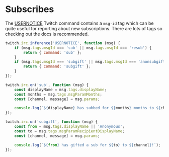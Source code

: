 # Subscribes

The [USERNOTICE](https://dev.twitch.tv/docs/irc/commands/#usernotice-twitch-commands) Twitch command contains a `msg-id` tag which can be quite useful for reporting about new subscriptions. There are lots of tags so checking out the docs is recommended.

```javascript
twitch.irc.inference('USERNOTICE', function (msg) {
    if (msg.tags.msgId === 'sub' || msg.tags.msgId === 'resub') {
        return { command: 'sub' };
    }
    if (msg.tags.msgId === 'subgift' || msg.tags.msgId === 'anonsubgift') {
        return { command: 'subgift' };
    }
});

twitch.irc.on('sub', function (msg) {
    const displayName = msg.tags.displayName;
    const months = msg.tags.msgParamMonths;
    const [channel, message] = msg.params;

    console.log(`${displayName} has subbed for ${months} months to ${channel}!`);
});

twitch.irc.on('subgift', function (msg) {
    const from = msg.tags.displayName || 'Anonymous';
    const to = msg.tags.msgParamRecipientDisplayName;
    const [channel, message] = msg.params;

    console.log(`${from} has gifted a sub for ${to} to ${channel}!`);
});
```

